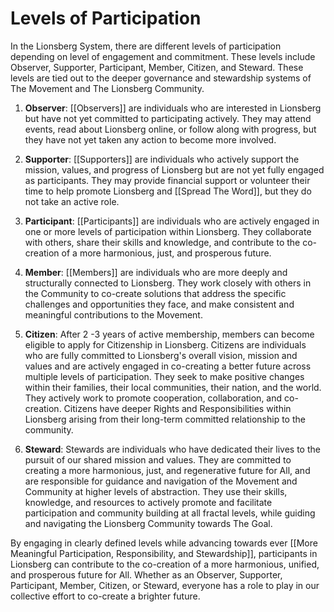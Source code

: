 # Levels of Participation

In the Lionsberg System, there are different levels of participation depending on level of engagement and commitment. These levels include Observer, Supporter, Participant, Member, Citizen, and Steward. These levels are tied out to the deeper governance and stewardship systems of The Movement and The Lionsberg Community. 

1.  **Observer**: [[Observers]] are individuals who are interested in Lionsberg but have not yet committed to participating actively. They may attend events, read about Lionsberg online, or follow along with progress, but they have not yet taken any action to become more involved.
    
2.  **Supporter**: [[Supporters]] are individuals who actively support the mission, values, and progress of Lionsberg but are not yet fully engaged as participants. They may provide financial support or volunteer their time to help promote Lionsberg and [[Spread The Word]], but they do not take an active role.
    
3.  **Participant**: [[Participants]] are individuals who are actively engaged in one or more levels of participation within Lionsberg. They collaborate with others, share their skills and knowledge, and contribute to the co-creation of a more harmonious, just, and prosperous future.
    
4.  **Member**: [[Members]] are individuals who are more deeply and structurally connected to Lionsberg. They work closely with others in the Community to co-create solutions that address the specific challenges and opportunities they face, and make consistent and meaningful contributions to the Movement. 
    
5.  **Citizen**: After 2 -3 years of active membership, members can become eligible to apply for Citizenship in Lionsberg. Citizens are individuals who are fully committed to Lionsberg's overall vision, mission and values and are actively engaged in co-creating a better future across multiple levels of participation. They seek to make positive changes within their families, their local communities, their nation, and the world. They actively work to promote cooperation, collaboration, and co-creation. Citizens have deeper Rights and Responsibilities within Lionsberg arising from their long-term committed relationship to the community. 
    
6.  **Steward**: Stewards are individuals who have dedicated their lives to the pursuit of our shared mission and values. They are committed to creating a more harmonious, just, and regenerative future for All, and are responsible for guidance and navigation of the Movement and Community at higher levels of abstraction. They use their skills, knowledge, and resources to actively promote and facilitate participation and community building at all fractal levels, while guiding and navigating the Lionsberg Community towards The Goal.
    


By engaging in clearly defined levels while advancing towards ever [[More Meaningful Participation, Responsibility, and Stewardship]], participants in Lionsberg can contribute to the co-creation of a more harmonious, unified, and prosperous future for All. Whether as an Observer, Supporter, Participant, Member, Citizen, or Steward, everyone has a role to play in our collective effort to co-create a brighter future.